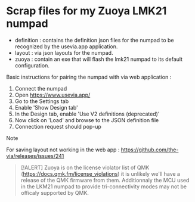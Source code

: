 # Scrap files for my Zuoya LMK21 numpad

* definition : contains the definition json files for the numpad to be recognized by the usevia.app application.
* layout : via json layouts for the numpad.
* zuoya : contain an exe that will flash the lmk21 numpad to its default configuration.

Basic instructions for pairing the numpad with via web application :
1. Connect the numpad
2. Open https://www.usevia.app/
3. Go to the Settings tab
4. Enable 'Show Design tab'
5. In the Design tab, enable 'Use V2 definitions (deprecated)'
6. Now click on 'Load' and browse to the JSON definition file
7. Connection request should pop-up

> [!NOTE]
> For saving layout not working in the web app : https://github.com/the-via/releases/issues/241

> [!ALERT]
> Zuoya is on the license violator list of QMK (https://docs.qmk.fm/license_violations) it is unlikely we'll have a release of the QMK firmware from them.
> Additionnaly the MCU used in the LKM21 numpad to provide tri-connectivity modes may not be officaly supported by QMK.
